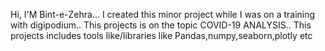 Hi, I'M Bint-e-Zehra...
I created this minor project while I was on a training with digipodium..
This projects is on the topic COVID-19 ANALYSIS..
This projects includes tools like/libraries like Pandas,numpy,seaborn,plotly etc
